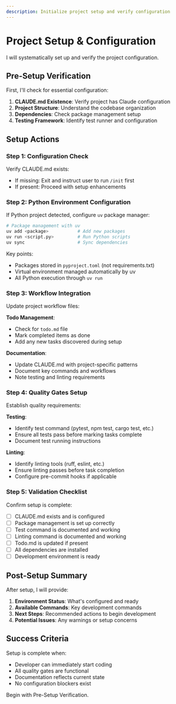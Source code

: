 ```yaml
---
description: Initialize project setup and verify configuration
---
```


# Project Setup & Configuration

I will systematically set up and verify the project configuration.

## Pre-Setup Verification

First, I'll check for essential configuration:
1. **CLAUDE.md Existence**: Verify project has Claude configuration
2. **Project Structure**: Understand the codebase organization
3. **Dependencies**: Check package management setup
4. **Testing Framework**: Identify test runner and configuration

## Setup Actions

### Step 1: Configuration Check
Verify CLAUDE.md exists:
- If missing: Exit and instruct user to run `/init` first
- If present: Proceed with setup enhancements

### Step 2: Python Environment Configuration
If Python project detected, configure `uv` package manager:

```bash
# Package management with uv
uv add <package>           # Add new packages
uv run <script.py>         # Run Python scripts
uv sync                    # Sync dependencies
```

Key points:
- Packages stored in `pyproject.toml` (not requirements.txt)
- Virtual environment managed automatically by uv
- All Python execution through `uv run`

### Step 3: Workflow Integration
Update project workflow files:

**Todo Management**:
- Check for `todo.md` file
- Mark completed items as done
- Add any new tasks discovered during setup

**Documentation**:
- Update CLAUDE.md with project-specific patterns
- Document key commands and workflows
- Note testing and linting requirements

### Step 4: Quality Gates Setup
Establish quality requirements:

**Testing**:
- Identify test command (pytest, npm test, cargo test, etc.)
- Ensure all tests pass before marking tasks complete
- Document test running instructions

**Linting**:
- Identify linting tools (ruff, eslint, etc.)
- Ensure linting passes before task completion
- Configure pre-commit hooks if applicable

### Step 5: Validation Checklist
Confirm setup is complete:

- [ ] CLAUDE.md exists and is configured
- [ ] Package management is set up correctly
- [ ] Test command is documented and working
- [ ] Linting command is documented and working
- [ ] Todo.md is updated if present
- [ ] All dependencies are installed
- [ ] Development environment is ready

## Post-Setup Summary

After setup, I will provide:
1. **Environment Status**: What's configured and ready
2. **Available Commands**: Key development commands
3. **Next Steps**: Recommended actions to begin development
4. **Potential Issues**: Any warnings or setup concerns

## Success Criteria

Setup is complete when:
- Developer can immediately start coding
- All quality gates are functional
- Documentation reflects current state
- No configuration blockers exist

Begin with Pre-Setup Verification.